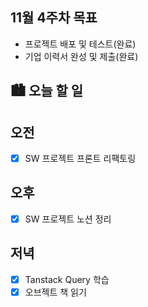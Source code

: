 ## 11월 4주차 목표

- 프로젝트 배포 및 테스트(완료)
- 기업 이력서 완성 및 제출(완료)

## 🏙️ 오늘 할 일

## 오전

- [x] SW 프로젝트 프론트 리팩토링

## 오후

- [x] SW 프로젝트 노션 정리

## 저녁

- [x] Tanstack Query 학습
- [x] 오브젝트 책 읽기
